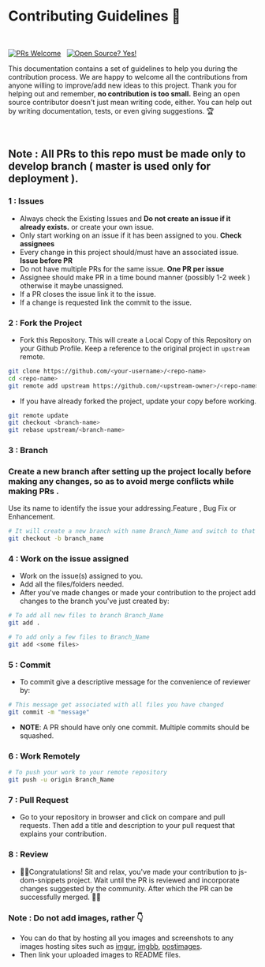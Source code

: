 # Contributing Guidelines 🤝

</br>

[![PRs Welcome](https://img.shields.io/badge/PRs-welcome-yellow.svg?style=flat-square)](http://makeapullrequest.com)
&nbsp;
[![Open Source? Yes!](https://badgen.net/badge/Open%20Source%20%3F/Yes%21/red?icon=github)](https://github.com/Naereen/badges/)


This documentation contains a set of guidelines to help you during the contribution process.
We are happy to welcome all the contributions from anyone willing to improve/add new ideas to this project.
Thank you for helping out and remember, **no contribution is too small.**
Being an open source contributor doesn't just mean writing code, either. You can help out by writing documentation, tests, or even giving suggestions. 🏆

</br>

## Note : All PRs to this repo must be made only to develop branch ( master is used only for deployment ).

### 1 : Issues

- Always check the Existing Issues and **Do not create an issue if it already exists.** or create your own issue.
- Only start working on an issue if it has been assigned to you. **Check assignees**
- Every change in this project should/must have an associated issue. **Issue before PR**
- Do not have multiple PRs for the same issue. **One PR per issue**
- Assignee should make PR in a time bound manner (possibly 1-2 week ) otherwise it maybe unassigned.
- If a PR closes the issue link it to the issue.
- If a change is requested link the commit to the issue.



###  2 : Fork the Project

- Fork this Repository. This will create a Local Copy of this Repository on your Github Profile.
Keep a reference to the original project in `upstream` remote.  

```bash
git clone https://github.com/<your-username>/<repo-name>  
cd <repo-name>  
git remote add upstream https://github.com/<upstream-owner>/<repo-name>  
```   

- If you have already forked the project, update your copy before working.

```bash
git remote update
git checkout <branch-name>
git rebase upstream/<branch-name>
```  

###  3 : Branch

###    Create a new branch after setting up the project locally before making any changes, so as to avoid merge conflicts while making PRs .
Use its name to identify the issue your addressing.Feature , Bug Fix or Enhancement.

```bash
# It will create a new branch with name Branch_Name and switch to that branch 
git checkout -b branch_name
```

###  4 : Work on the issue assigned

- Work on the issue(s) assigned to you.
- Add all the files/folders needed.
- After you've made changes or made your contribution to the project add changes to the branch you've just created by:

```bash  
# To add all new files to branch Branch_Name  
git add .  

# To add only a few files to Branch_Name
git add <some files>
```

###  5 : Commit

- To commit give a descriptive message for the convenience of reviewer by:

```bash
# This message get associated with all files you have changed  
git commit -m "message"  
```

- **NOTE**: A PR should have only one commit. Multiple commits should be squashed.

###  6 : Work Remotely

```bash  
# To push your work to your remote repository
git push -u origin Branch_Name
```

###  7 : Pull Request

- Go to your repository in browser and click on compare and pull requests.
Then add a title and description to your pull request that explains your contribution.  


### 8 : Review

- 🎉🌟Congratulations! Sit and relax, you've made your contribution to js-dom-snippets project. Wait until the PR is reviewed and incorporate changes suggested by the community. After which the PR can be successfully merged.
🎉🎊


### Note : Do not add images, rather 👇 
- You can do that by hosting all you images and screenshots to any images hosting sites such as [imgur](https://imgur.com/), [imgbb](https://imgbb.com/), [postimages](https://postimages.org/).
- Then link your uploaded images to README files.
    
